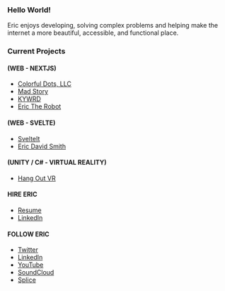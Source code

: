 ### Hello World!

Eric enjoys developing, solving complex problems and helping make the internet a more beautiful, accessible, and functional place. 

### Current Projects

#### (WEB - NEXTJS)
- [Colorful Dots, LLC](http://colorfuldots.com)
- [Mad Story](http://madstory.com)
- [KYWRD](http://kywrd.com)
- [Eric The Robot](http://erictherobot.com)

#### (WEB - SVELTE)
- [SvelteIt](http://docs.svelteit.dev)
- [Eric David Smith](http://ericdavidsmith.com)

#### (UNITY / C# - VIRTUAL REALITY)
- [Hang Out VR](https://sidequestvr.com/app/1391)

#### HIRE ERIC
- [Resume](https://colorfuldots.s3.amazonaws.com/eric-david-smith/eric-david-smith-resume-2020.pdf)
- [LinkedIn](https://linkedin.com/in/erictherobot)

#### FOLLOW ERIC
- [Twitter](https://twitter.com/erictherobot)
- [LinkedIn](https://linkedin.com/in/erictherobot)
- [YouTube](https://www.youtube.com/c/EricDavidSmith)
- [SoundCloud](https://soundcloud.com/erictherobot)
- [Splice](https://splice.com/erictherobot)


<!--
**erictherobot/erictherobot** is a ✨ _special_ ✨ repository because its `README.md` (this file) appears on your GitHub profile.

Here are some ideas to get you started:

- 🔭 I’m currently working on ...
- 🌱 I’m currently learning ...
- 👯 I’m looking to collaborate on ...
- 🤔 I’m looking for help with ...
- 💬 Ask me about ...
- 📫 How to reach me: ...
- 😄 Pronouns: ...
- ⚡ Fun fact: ...
-->
